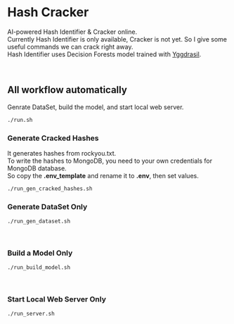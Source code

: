 # Hash Cracker

AI-powered Hash Identifier & Cracker online.   
Currently Hash Identifier is only available, Cracker is not yet. So I give some useful commands we can crack  right away.  
Hash Identifier uses Decision Forests model trained with [Yggdrasil](https://github.com/google/yggdrasil-decision-forests).

<br />

## All workflow automatically

Genrate DataSet, build the model, and start local web server.

```sh
./run.sh
```

### Generate Cracked Hashes

It generates hashes from rockyou.txt.  
To write the hashes to MongoDB, you need to your own credentials for MongoDB database.  
So copy the **.env_template** and rename it to **.env**, then set values.

```sh
./run_gen_cracked_hashes.sh
```

### Generate DataSet Only

```sh
./run_gen_dataset.sh
```

<br />

### Build a Model Only

```sh
./run_build_model.sh
```

<br />

### Start Local Web Server Only

```sh
./run_server.sh
```